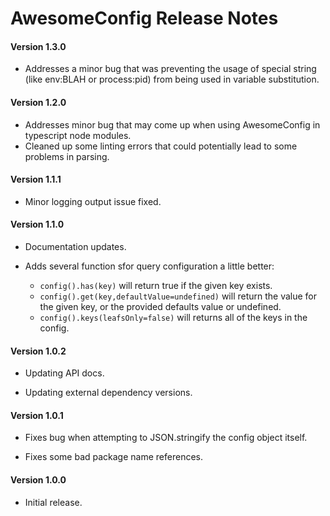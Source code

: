 # AwesomeConfig Release Notes

#### **Version 1.3.0**

 - Addresses a minor bug that was preventing the usage of special string (like env:BLAH or process:pid) from being used in variable substitution.

#### **Version 1.2.0**

 - Addresses minor bug that may come up when using AwesomeConfig in typescript node modules.
 - Cleaned up some linting errors that could potentially lead to some problems in parsing.

#### **Version 1.1.1**

 - Minor logging output issue fixed.

#### **Version 1.1.0**

 - Documentation updates.

 - Adds several function sfor query configuration a little better:
   - `config().has(key)` will return true if the given key exists.
   - `config().get(key,defaultValue=undefined)` will return the value for the given key, or the provided defaults value or undefined.
   - `config().keys(leafsOnly=false)` will returns all of the keys in the config.

#### **Version 1.0.2**

 - Updating API docs.

 - Updating external dependency versions.

#### **Version 1.0.1**

 - Fixes bug when attempting to JSON.stringify the config object itself.

 - Fixes some bad package name references.

#### **Version 1.0.0**

 - Initial release.
